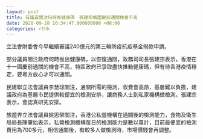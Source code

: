 ```yaml
---
layout: post
title: 有議員關注何時推健康碼　張建宗稱國慶前通關機會不高
date: 2020-09-28 10:34:47.000000000 +08:00
categories: rthk
---
```


立法會財委會今早繼續審議240億元的第三輪防疫抗疫基金撥款申請。

部分議員關注政府何時推出健康碼，以恢復通關，政務司司長張建宗表示，香港在十一國慶前通關的機會不高，特區政府已爭取盡快推動健康碼，但有待香港疫情穩定，要粵方放心才可以通關。

民建聯立法會議員李慧琼關注，通關所需的檢測，收費會高昂，基層難以負擔，建議政府為基層市民提供較便宜的檢測安排，讓商務人士到私家機構做檢測。張建宗表示，會認真研究安排。

旅遊界立法會議員姚思榮關注，香港公私營機構在通關後的檢測能力，食物及衞生局局長陳肇始表示，私營檢測機構每日的檢測能力是數以萬計，目前最便宜的檢測費用為700多元，相信通關後，有較多人做檢測時，市場價錢會再調整。
